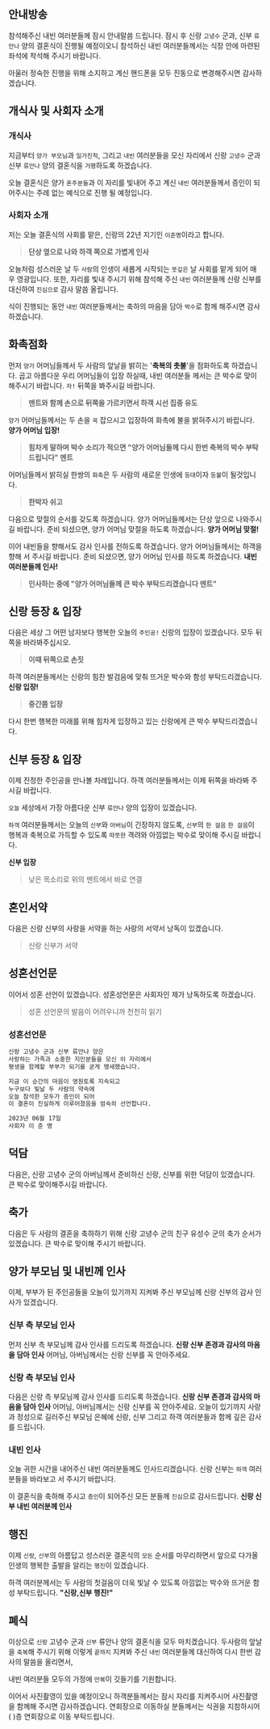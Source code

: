 
## 안내방송

참석해주신 내빈 여러분들께 잠시 안내말씀 드립니다. 
잠시 후 신랑 `고녕수` 군과, 신부 `류안나` 양의 결혼식이 진행될 예정이오니 
참석하신 내빈 여러분들께서는 식장 안에 마련된 좌석에 착석해 주시기 바랍니다.

아울러 정숙한 진행을 위해 소지하고 계신 핸드폰을 모두 진동으로 변경해주시면 감사하겠습니다.

## 개식사 및 사회자 소개
	
### 개식사
지금부터 `양가 부모님`과 `일가친척`, 그리고 `내빈` 여러분들을 모신 자리에서 신랑 `고녕수` 군과 신부 `류안나` 양의 결혼식을 `거행`하도록 하겠습니다.

오늘 결혼식은 양가 `혼주분들`과 이 자리를 빛내어 주고 계신 `내빈` 여러분들께서 증인이 되어주시는 주례 없는 예식으로 진행 될 예정입니다.
	
### 사회자 소개
저는 오늘 결혼식의 사회를 맡은, 신랑의 22년 지기인 `이준명`이라고 합니다.  
> **단상 옆으로 나와 하객 쪽으로 가볍게 인사**

오늘처럼 성스러운 날 두 `사람`의 인생이 새롭게 시작되는 `뜻깊은` 날 사회를 맡게 되어 매우 영광입니다.
또한,  자리를 빛내 주시기 위해 참석해 주신 `내빈` 여러분들께 신랑 신부를 대신하여 `진심으로` 감사 말씀 올립니다.

식이 진행되는 동안 `내빈` 여러분들께서는 축하의 마음을 담아 `박수`로 함께 해주시면 감사하겠습니다. 

## 화촉점화
먼저 `양가` 어머님들께서 두 사람의 앞날을 밝히는 '**축복의 촛불**'을 점화하도록 하겠습니다. 
곱고 아름다운 우리 어머님들이 입장 하실때, 내빈 여러분들 께서는 큰 박수로 맞이해주시기 바랍니다.
`자!` 뒤쪽을 봐주시길 바랍니다.
> **멘트와 함께 손으로 뒤쪽을 가르키면서 하객 시선 집중 유도** 

`양가` 어머님들께서는 두 손을 `꼭` 잡으시고 입장하여 화촉에 불을 밝혀주시기 바랍니다.
**양가 어머님 입장!**
> **힘차게 말하며 박수 소리가 적으면 "양가 어머님들께 다시 한번 축복의 박수 부탁드립니다" 멘트**

어머님들께서 밝히실 한쌍의 `화촉`은 두 사람의 새로운 인생에 `등대`이자 `등불`이 될것입니다.  
> **한박자 쉬고** 

다음으로 맞절의 순서를 갖도록 하겠습니다. 양가 어머님들께서는 단상 앞으로 나와주시길 바랍니다. 
준비 되셨으면, 양가 어머님 맞절을 하도록 하겠습니다. 
**양가 어머님 맞절!**

이어 내빈들을 향해서도 감사 인사를 전하도록 하겠습니다. 양가 어머님들께서는 하객을 향해 서 주시길 바랍니다.
준비 되셨으면, 양가 어머님 인사를 하도록 하겠습니다.
**내빈 여러분들께 인사!**
> **인사하는 중에 "양가 어머님들께 큰 박수 부탁드리겠습니다 멘트"**

## 신랑 등장 & 입장
다음은 세상 그 어떤 남자보다 행복한 오늘의 `주인공!` 신랑의 입장이 있겠습니다.  모두 뒤쪽을 바라봐주십시오.
> **이때 뒤쪽으로 손짓**

하객 여러분들께서는 신랑의 힘찬 발검음에 맞춰 뜨거운 박수와 함성 부탁드리겠습니다. 
**신랑 입장!**

> **중간쯤 입장**

다시 한번 행복한 미래를 위해 힘차게 입장하고 있는 신랑에게 큰 박수 부탁드리겠습니다.

## 신부 등장 & 입장
이제 진정한 주인공을 만나볼 차례입니다. 
하객 여러분들께서는 이제 뒤쪽을 바라봐 주시길 바랍니다. 

`오늘` 세상에서 가장 아름다운 신부 `류안나` 양의 입장이 있겠습니다.   

`하객` 여러분들께서는 오늘의 `신부`와 `아버님`이 긴장하지 않도록,  `신부`의 `한 걸음` `한 걸음`이 행복과 축복으로 가득할 수 있도록 `따뜻한` 격려와 아낌없는 박수로 맞이해 주시길 바랍니다.

**신부 입장**
> 낮은 목소리로 위의 멘트에서 바로 연결

## 혼인서약
다음은 신랑 신부의 사랑을 서약을 하는 사랑의 서약서 낭독이 있겠습니다. 

> 신랑 신부가 서약

## 성혼선언문
이어서 성혼 선언이 있겠습니다. 성혼성언문은 사회자인 제가 낭독하도록 하겠습니다.
> 성혼 선언문의 발음이 어려우니까 천천히 읽기 

### 성혼선언문
```bash
신랑 고녕수 군과 신부 류안나 양은
사랑하는 가족과 소중한 지인분들을 모신 이 자리에서
평생을 함께할 부부가 되기를 굳게 맹세했습니다.

지금 이 순간의 마음이 영원토록 지속되고
누구보다 빛날 두 사람의 약속에
오늘 참석한 모두가 증인이 되어
이 결혼이 진실하게 이루어졌음을 엄숙히 선언합니다.

2023년 06월 17일
사회자 이 준 명
```

## 덕담
다음은, 신랑 고녕수 군의 아버님께서 준비하신 신랑, 신부를 위한 덕담이 있겠습니다.  
큰 박수로 맞이해주시길 바랍니다. 

## 축가
다음은 두 사람의 결혼을 축하하기 위해 신랑 고녕수 군의 친구 유성수 군의 축가 순서가 있겠습니다.
큰 박수로 맞이해 주시기 바랍니다.

## 양가 부모님 및 내빈께 인사
이제, 부부가 된 주인공들을 오늘이 있기까지 지켜봐 주신 부모님께 신랑 신부의 감사 인사가 있겠습니다.

### 신부 측 부모님 인사
먼저 신부 측 부모님께 감사 인사를 드리도록 하겠습니다.
**신랑 신부 존경과 감사의 마음을 담아 인사**
어머님, 아버님께서는 신랑 신부를 꼭 안아주세요.

### 신랑 측 부모님 인사
다음은 신랑 측 부모님께 감사 인사를 드리도록 하겠습니다.
**신랑 신부 존경과 감사의 마음을 담아 인사**
어머님, 아버님께서는 신랑 신부를 꼭 안아주세요.
오늘이 있기까지 사랑과 정성으로 길러주신 부모님 은혜에 신랑, 신부 그리고 하객 여러분들과 함께 깊은 감사를 드립니다.

### 내빈 인사
오늘 귀한 시간을 내어주신 내빈 여러분들께도 인사드리겠습니다. 
신랑 신부는 `하객` 여러분들을 바라보고 서 주시기 바랍니다.

이 결혼식을 축하해 주시고 `증인`이 되어주신 모든 분들께 `진심`으로 감사드립니다.
**신랑 신부 내빈 여러분께 인사**

## 행진
이제 `신랑`, `신부`의 아름답고 성스러운 결혼식의  `모든` 순서를 마무리하면서 앞으로 다가올 
인생의 행복한 출발을 알리는 `행진`이 있겠습니다.

하객 여러분께서는 두 사람의 첫걸음이 더욱 빛날 수 있도록 아낌없는 박수와 뜨거운 함성 부탁드립니다.
**"신랑,신부 행진!"**

## 폐식
이상으로 `신랑` 고녕수 군과 `신부` 류안나 양의 결혼식을 모두 마치겠습니다. 
두사람의 앞날을 `축복`해 주시기 위해 이렇게 `끝까지` 지켜봐 주신 `내빈` 여러분들께 대신하여 다시 한번 감사의 말씀을 올리면서,

내빈 여러분들 모두의 가정에 `만복`이 깃들기를 기원합니다. 

이어서 사진촬영이 있을 예정이오니 하객분들께서는 잠시 자리를 지켜주시어 사진촬영을 함께해 주시면 감사하겠습니다.
연회장으로 이동하실 분들께서는 식권을 지참하시어 ( )층 연회장으로 이동 부탁드립니다.
